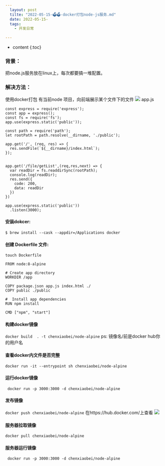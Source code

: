 ```yaml
---
  layout: post
  tilte: "2022-05-15-🗳🗳-docker打包node-js服务.md"
  date: 2022-05-15-
  tags: 
    - 开发日常

---
```



* content
{:toc}


### 背景：
把node.js服务放在linux上，每次都要搞一堆配置。
### 解决方法： 
使用docker打包
有当前node 项目，向前端展示某个文件下的文件
![](https://upload-images.jianshu.io/upload_images/15312191-956c3d0469a168fc.png?imageMogr2/auto-orient/strip%7CimageView2/2/w/1240)
app.js
```
const express = require('express');
const app = express();
const fs = require('fs');
app.use(express.static('public'));

const path = require('path');
let rootPath = path.resolve(__dirname, './public');

app.get('/', (req, res) => {
  res.sendFile(`${__dirname}/index.html`);
});


app.get('/file/getList',(req,res,next) => {
  var readDir = fs.readdirSync(rootPath);
  console.log(readDir);
  res.send({
    code: 200,
    data: readDir
  })
})

app.use(express.static('public'))
  .listen(3000);

```

#### 安装dokcer:
`$ brew install --cask --appdir=/Applications docker`
#### 创建 Dockerfile 文件:
`touch Dockerfile`

```
FROM node:8-alpine 

# Create app directory
WORKDIR /app

COPY package.json app.js index.html ./
COPY public ./public

#  Install app dependencies
RUN npm install

CMD ["npm", "start"]
```
#### 构建docker镜像
`docker build  . -t chenxiaobei/node-alpine` 
ps: 镜像名/前是docker hub你的用户名
#### 查看docker内文件是否完整
`docker run -it --entrypoint sh chenxiaobei/node-alpine`
#### 运行docker镜像
` docker run -p 3000:3000 -d chenxiaobei/node-alpine`
#### 发布镜像
`docker push chenxiaobei/node-alpine`
在https://hub.docker.com/上查看
![](https://upload-images.jianshu.io/upload_images/15312191-4279ab9c9914f4cd.png?imageMogr2/auto-orient/strip%7CimageView2/2/w/1240)

#### 服务器拉取镜像
`docker pull chenxiaobei/node-alpine`
#### 服务器运行镜像
` docker run -p 3000:3000 -d chenxiaobei/node-alpine`
